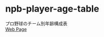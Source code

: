 # npb-player-age-table

プロ野球のチーム別年齢構成表  
[Web Page](https://nimzo6689.github.io/npb-player-age-table/)  
